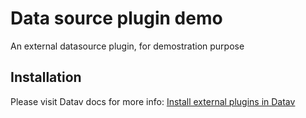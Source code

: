 # Data source plugin demo
An external datasource plugin, for demostration purpose

## Installation

Please visit Datav docs for more info: [Install external plugins in Datav](https://datav.io/docs/external-panel-install)
